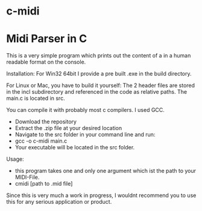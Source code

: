 # c-midi

# Midi Parser in C

This is a very simple program which prints out the content of a in a human readable format on the console.

Installation: For Win32 64bit I provide a pre built .exe in the build directory.

For Linux or Mac, you have to build it yourself:
The 2 header files are stored in the incl subdirectory and referenced in the code as relative paths.
The main.c is located in src.

You can compile it with probably most c compilers.
I used GCC. 

- Download the repository
- Extract the .zip file at your desired location
- Navigate to the src folder in your command line and run:
- gcc -o c-midi main.c
- Your executable will be located in the src folder.

Usage:

- this program takes one and only one argument which ist the path to your MIDI-File.
- cmidi [path to .mid file]

Since this is very much a work in progress, I wouldnt recommend you to use this for any serious application or product.
